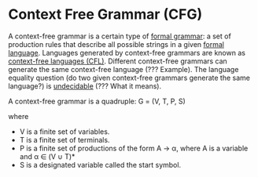 # Context Free Grammar (CFG)

A context-free grammar is a certain type of [formal grammar](/formal-grammar.md): a set of production 
rules that describe all possible strings in a given [formal language](/formal-language.md).
Languages generated by context-free grammars are known as [context-free languages (CFL)](/context-free-language.md).
Different context-free grammars can generate the same context-free language (??? Example).
The language equality question (do two given context-free grammars generate the same language?) 
is [undecidable](/decidability.md) (??? What it means).

A context-free grammar is a quadruple: G = (V, T, P, S)

where
+ V is a finite set of variables.
+ T is a finite set of terminals.
+ P is a finite set of productions of the form A → α, where A is a variable and α ∈ (V ∪ T)*
+ S is a designated variable called the start symbol.

